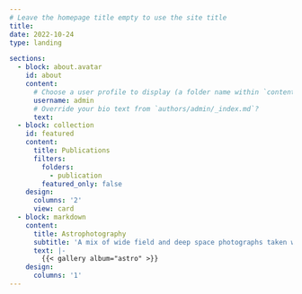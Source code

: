 ```yaml
---
# Leave the homepage title empty to use the site title
title:
date: 2022-10-24
type: landing

sections:
  - block: about.avatar
    id: about
    content:
      # Choose a user profile to display (a folder name within `content/authors/`)
      username: admin
      # Override your bio text from `authors/admin/_index.md`?
      text:
  - block: collection
    id: featured
    content:
      title: Publications
      filters:
        folders:
          - publication
        featured_only: false
    design:
      columns: '2'
      view: card
  - block: markdown
    content:
      title: Astrophotography
      subtitle: 'A mix of wide field and deep space photographs taken while stargazing'
      text: |-
        {{< gallery album="astro" >}}
    design:
      columns: '1'
---
```

